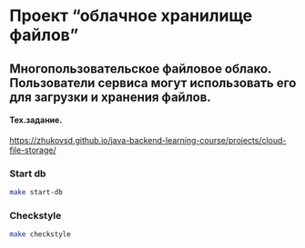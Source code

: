 # Проект “облачное хранилище файлов”
Многопользовательское файловое облако. Пользователи сервиса могут использовать его для загрузки и хранения файлов.
----
#### Тех.задание.
https://zhukovsd.github.io/java-backend-learning-course/projects/cloud-file-storage/

###  Start db
```sh
make start-db
```

###  Checkstyle
```sh
make checkstyle
```

